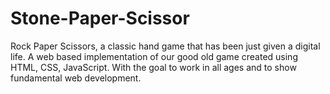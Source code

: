 # Stone-Paper-Scissor
Rock Paper Scissors, a classic hand game that has been just given a digital life. A web based implementation of our good old game created using HTML, CSS, JavaScript. With the goal to work in all ages and to show fundamental web development.
